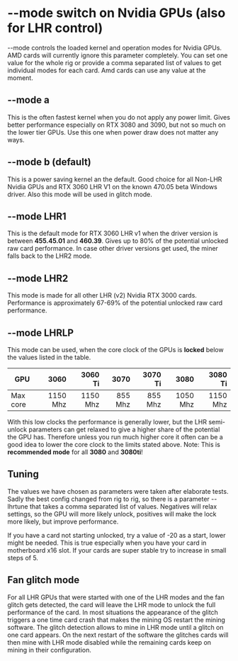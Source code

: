 # --mode switch on Nvidia GPUs (also for LHR control)
--mode controls the loaded kernel and operation modes for Nvidia GPUs. AMD cards will currently ignore this parameter completely. You can set one value for the whole rig or provide a comma separated list of values to get individual modes for each card. Amd cards can use any value at the moment. 

## --mode a
This is the often fastest kernel when you do not apply any power limit. Gives better performance especially on RTX 3080 and 3090, but not so much on the lower tier GPUs. Use this one when power draw does not matter any ways.

## --mode b (default)
This is a power saving kernel an the default. Good choice for all Non-LHR Nvidia GPUs and RTX 3060 LHR V1 on the known 470.05 beta Windows driver. Also this mode will be used in glitch mode.

## --mode LHR1
This is the default mode for RTX 3060 LHR v1 when the driver version is between **455.45.01** and **460.39**. Gives up to 80% of the potential unlocked raw card performance. In case other driver versions get used, the miner falls back to the LHR2 mode.

## --mode LHR2
This mode is made for all other LHR (v2) Nvidia RTX 3000 cards. Performance is approximately 67-69% of the potential unlocked raw card performance.  

## --mode LHRLP

This mode can be used, when the core clock of the GPUs is **locked** below the values listed in the table.

| GPU        |  3060  | 3060 Ti | 3070 | 3070 Ti | 3080 | 3080 Ti |
| ------------- |---------:|---------:|---------:|---------:| ---------:|---------:|  
| Max core | 1150 Mhz | 1150 Mhz | 855 Mhz | 855 Mhz | 1050 Mhz | 1150 Mhz |

With this low clocks the performance is generally lower, but the LHR semi-unlock parameters can get relaxed to give a higher share of the potential the GPU has. Therefore unless you run much higher core it often can be a good idea to lower the core clock to the limits stated above.
Note: This is **recommended mode** for all **3080** and **3080ti**!

## Tuning
The values we have chosen as parameters were taken after elaborate tests. Sadly the best config changed from rig to rig, so there is a parameter --lhrtune that takes a comma separated list of values. Negatives will relax settings, so the GPU will more likely unlock, positives will make the lock more likely, but improve performance. 

If you have a card not starting unlocked, try a value of -20 as a start, lower might be needed. This is true especially when you have your card in motherboard x16 slot.  If your cards are super stable try to increase in small steps of 5. 

## Fan glitch mode
For all LHR GPUs that were started with one of the LHR modes and the fan glitch gets detected, the card will leave the LHR mode to unlock the full performance of the card. In most situations the appearance of the glitch triggers a one time card crash that makes the mining OS restart the mining software. The glitch detection allows to mine in LHR mode until a glitch on one card appears. On the next restart of the software the glitches cards will then mine with LHR mode disabled while the remaining cards keep on mining in their configuration. 